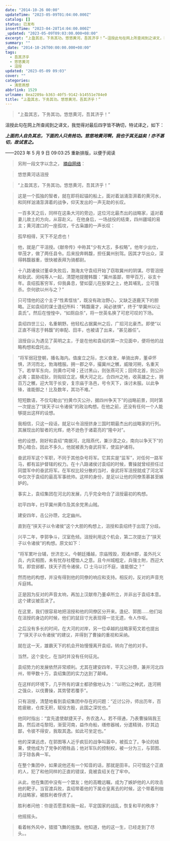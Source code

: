 ```yaml
---
date: "2014-10-26 00:00"
updateTime: "2023-05-09T01:04:00.000Z"
catalog: []
status: 已发布
insertTime: "2023-04-28T14:04:00.000Z"
_updated: "2023-05-09T09:03:00.000+08:00"
excerpt: “上盈其志，下务其功。悠悠黄河，吾其济乎！”–沮授此句在网上所查阅到之译文，我觉得对最后四字皆不确切，特试译之，如下
summary: ""
_date: "2014-10-26T00:00:00.000+08:00"
tags:
  - 吾其济乎
  - 悠悠黄河
  - 沮授
updated: "2023-05-09 09:03"
cover: ""
categories:
  - 清思燕想
abbrlink: 1529
urlname: 8ea2209a-b363-40f5-9142-b14551e784e0
title: “上盈其志，下务其功。悠悠黄河，吾其济乎！”
---
```


> “上盈其志，下务其功。悠悠黄河，吾其济乎！”

沮授此句在网上所查阅到之译文，我觉得对最后四字皆不确切，特试译之，如下：

_**上面的人自负其志，下面的人只务抢功。悠悠地黄河啊，我也于其无益矣！亦不甚切，故试言之。**_

——2023 年 5 月 9 日 09:03:25 重新排版，以便于阅读

> 另附一段文字以念之， [摘自网络](http://tieba.baidu.com/p/149926020)：

> 悠悠黄河话沮授

> “上盈其志，下务其功。悠悠黄河，吾其济乎！”

> 这是一个孤独的智者，就在即将起锚的船上，面对着汹涌澎湃着的黄河水，和同样汹涌澎湃着的战争，仰天发出的一声无助的长叹。

> 一百多天之后，同样在这条大河的旁边，这位河北最杰出的战略家，遥对着妻儿故土的方向，从容赴义。 在他身后，一场战役的结束，四州疆域的易主；黄河渡口的一座孤坟，千古枭雄的一声长叹：

> 孤早相得，天下不足虑也！

> 他，就是广平沮授。《献帝传》中称其“少有大志，多权略”。他年少出仕，举茂才，做了两任县令。后来投奔韩馥，担任冀州别驾。因其才华出众，深得韩馥器重，很快被表拜为骑都尉。

> 十八路诸侯讨董卓失败后，渤海太守袁绍开始了窃取冀州的阴谋。尽管沮授和耿武、闵纯等人一起，清楚地提醒韩馥：“冀州虽鄙，带甲百万，谷支十年。袁绍孤客穷军，仰我鼻息，譬如婴儿在股掌之上，绝其哺乳，立可饿杀。奈何欲以州与之？”

> 只可惜他的这个主子“性素恇怯”，既没有政治野心，又缺乏逐鹿天下的胆略。正如袁绍的谋士逢纪所料：“韩馥庸才，闻必骇惧”，终于“举冀州以让袁氏”。然后在惶惶中，“如厕自杀”，将一世英名换了可悲可叹的下场。

> 袁绍四世三公，名重朝野。他轻松占据冀州之后，广招河北豪杰。即使“以正直不得志于韩馥”的审配、田丰，也被请了出来，“甚见器任”。

> 沮授自认为遇见了英明之主，于是在他和袁绍的第一次见面中，便将他的战略构想和盘托出。

> “将军弱冠登朝，播名海内。值废立之际，忠义奋发，单骑出奔，董卓怀惧，济河而北，勃海稽服。拥一郡之卒，撮冀州之觽，威陵河朔，名重天下。若举军东向，则黄巾可埽；还讨黑山，则张燕可灭；回师北首，则公孙必禽；震胁戎狄，则匈奴立定。横大河之北，合四州之地，收英雄之士，拥百万之觽，迎大驾于长安，复宗庙于洛邑，号令天下，诛讨未服。以此争锋，谁能御之！比及数年，其功不难。”

> 短短数语，不仅勾勒出“扫黄巾灭公孙，据四州争天下”的战略前景，同时第一次提出了“挟天子以令诸侯”的政治构想。在他之前，还没有任何一个人能够提出这样的设想。

> 我相信，只这一段话，就足以令沮授挤身三国时期最杰出的战略家的行列。其展现出的智者的光辉，绝不逊色于诸葛亮的“隆中对”。

> 他的设想，刚好和袁绍“南据河，北阻燕代，兼沙漠之众，南向以争天下”的野心暗合。因此不多久，他就被表为奋武将军，使监护诸将。

> 奋武将军这个军职，不同于其他杂号将军。它其实是“监军”，对任何一路军马，都有监护督辖的权力。在十八路诸侯讨袁绍的时候，曹操就曾经担任过同盟军中的奋武将军。在军权比较分散的当时，奋武将军沮授就成了河北军中仅次于袁绍的最高军事统帅。这样的身份，是足以让他的同僚羡慕甚至嫉妒的。

> 事实上，袁绍集团在河北的发展，几乎完全吻合了沮授最初的构想。

> 初平四年，扫平冀州黄巾及其余党黑山贼。

> 建安四年，击公孙瓒，北定幽州。

> 直到在“挟天子以令诸侯”这个大胆的构想上，沮授和袁绍终于出现了分歧。

> 兴平二年，李郭争斗，汉室危倾。沮授利用这个机会，第二次提出了“挟天子以令诸侯”的构想。原文如下：

> “将军累叶台辅，世济忠义。今朝廷播越，宗庙残毁，观诸州郡，虽外托义兵，内实相图，未有忧存社稷恤人之意。且今州城粗定，兵强士附，西迎大驾，即宫邺都，挟天子而令诸侯，□ 士马以讨不庭，谁能御之？”

> 然而他的构想，并没有得到他的同僚的响应和支持。相反的，反对的声音充斥庭帏。

> 正是因为反对的声音太响，再加上汉献帝乃董卓所立，并非出于袁绍本意。这个建议被否决了。

> 在这里，我们很容易地把沮授和他的同僚区分开来。逢纪、郭图……他们站在沮授的身边的时候，他们的鼠目寸光表现得一览无遗，令人作呕。

> 之后没有多长的时间，在大河的对岸，另一位卓越的战略家荀文若也提出了“挟天子以令诸侯”的建议，并得到了曹操的重视和采纳。

> 就在这一天，雄霸天下的机会开始慢慢离开袁绍，转向了他的对手。

> 当然，这个变化，在当时并没有任何征兆。

> 袁绍势力的发展依然非常顺利。尤其在建安四年，平灭公孙瓒，兼并河北四州，带甲数十万，袁绍集团的实力达到了颠峰。

> 在这样的环境下，几乎所有的谋士都骄傲地认为：“以明公之神武，连河朔之强众，以伐曹操，其势譬若覆手”。

> 只有沮授，清楚地看到袁绍集团中存在的问题：“近讨公孙，师出历年，百姓疲敝，仓库无积，赋役方殷，此国之深忧也。”

> 他同时指出：“宜先遣使献捷天子，务农逸人。若不得通，乃表曹操隔我王路，然后进屯黎阳，渐营河南，益作舟船，缮修器械，分遣精骑，抄其边鄙，令彼不得安，我取其逸。如此可坐定也。”

> 他的深谋远虑，在郭图等人近乎疯狂的战争叫嚣中，被孤立了。争论的结果，使他成为了党争的牺牲品；他对军队的控制权，被一分为三，与郭图、淳于琼各典一军。

> 在整个集团中，如果说他还有一个知音的话，那就是田丰。只可惜这个正直的人，犯了和他同样的正直的错误，竟被袁绍关在了牢中。

> 从此，他在集团中没有一个盟友；他的高瞻远瞩，成为了嫉妒他的人的攻击他的靶子。当官渡兵败，袁绍带着他的下属仓皇离去的时候，这个带着刑枷的战略家，被胜利者俘虏了。

> 胜利者问他：你是否愿意和我一起，平定国家的战乱，恢复和平的秩序？

> 他摇摇头。

> 看着帐外风中，猎猎飞舞的旌旗。他知道，他的这一生，已经走到了尽头。。
